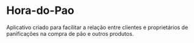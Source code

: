 # Hora-do-Pao
Aplicativo criado para facilitar a relação entre clientes e proprietários de panificações na compra de pão e outros produtos. 
